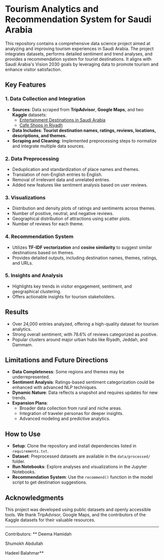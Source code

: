 # Tourism Analytics and Recommendation System for Saudi Arabia

This repository contains a comprehensive data science project aimed at analyzing and improving tourism experiences in Saudi Arabia. The project integrates datasets, performs detailed sentiment and trend analyses, and provides a recommendation system for tourist destinations. It aligns with Saudi Arabia's Vision 2030 goals by leveraging data to promote tourism and enhance visitor satisfaction.

## Key Features

### 1. **Data Collection and Integration**
- **Sources**: Data scraped from **TripAdvisor**, **Google Maps**, and two **Kaggle** datasets:
  - [Entertainment Destinations in Saudi Arabia](https://www.kaggle.com/datasets/anas123siddiqui/entertainment-in-saudi-arabia)
  - [Cafe Shops in Riyadh](https://www.kaggle.com/datasets/riybot/riyadh-cafes)
- **Data Includes**: **Tourist destination names, ratings, reviews, locations, descriptions, and themes.**
- **Scraping and Cleaning**: Implemented preprocessing steps to normalize and integrate multiple data sources.

### 2. **Data Preprocessing**
- Deduplication and standardization of place names and themes.
- Translation of non-English entries to English.
- Removal of irrelevant data and unrelated entries.
- Added new features like sentiment analysis based on user reviews.

### 3. **Visualizations**
- Distribution and density plots of ratings and sentiments across themes.
- Number of positive, neutral, and negative reviews.
- Geographical distribution of attractions using scatter plots.
- Number of reviews for each theme.

### 4. **Recommendation System**
- Utilizes **TF-IDF vectorization** and **cosine similarity** to suggest similar destinations based on themes.
- Provides detailed outputs, including destination names, themes, ratings, and URLs.

### 5. **Insights and Analysis**
- Highlights key trends in visitor engagement, sentiment, and geographical clustering.
- Offers actionable insights for tourism stakeholders.

## Results
- Over 24,000 entries analyzed, offering a high-quality dataset for tourism analytics.
- Strong overall sentiment, with 78.6% of reviews categorized as positive.
- Popular clusters around major urban hubs like Riyadh, Jeddah, and Dammam.

## Limitations and Future Directions
- **Data Completeness**: Some regions and themes may be underrepresented.
- **Sentiment Analysis**: Ratings-based sentiment categorization could be enhanced with advanced NLP techniques.
- **Dynamic Nature**: Data reflects a snapshot and requires updates for new trends.
- **Expansion Plans**:
  - Broader data collection from rural and niche areas.
  - Integration of traveler personas for deeper insights.
  - Advanced modeling and predictive analytics.

## How to Use
- **Setup**: Clone the repository and install dependencies listed in `requirements.txt`.
- **Dataset**: Preprocessed datasets are available in the `data/processed/` folder.
- **Run Notebooks**: Explore analyses and visualizations in the Jupyter Notebooks.
- **Recommendation System**: Use the `recommend()` function in the model script to get destination suggestions.

## Acknowledgments
This project was developed using public datasets and openly accessible tools. We thank TripAdvisor, Google Maps, and the contributors of the Kaggle datasets for their valuable resources.

---

Contributors: 
**
Deema Hamidah

Shumokh Abdullah

Hadeel Balahmar**
